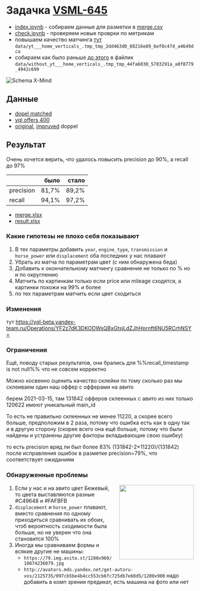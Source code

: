 
# Задачка [VSML-645](https://st.yandex-team.ru/VSML-645)

 - [index.ipynb](./index.ipynb) - собираем данные для разметки в [merge.csv](./merge.csv)
 - [check.ipynb](./check.ipynb) - проверяем новые проврки по метрикам
 - повышаем качество матчинга [тут](https://yql-beta.yandex-team.ru/Operations/YFJTMSyLNU_oZV9wj5mFvoO-3cmEd3-RzrT6p2gcpvc=) `data/yt___home_verticals_.tmp_tmp_2dd463d0_88216e89_6ef0c47d_a4649dca`
 - собираем как было раньше [до этого](https://yql-beta.yandex-team.ru/Operations/YBxZfyyLNT3XEyn2YTcFNB3DE8_lhgcrv-C2LPkgA54=?editor_page=main) в файлик `data/without_yt___home_verticals_.tmp_tmp_44fa6030_5703291a_a0f8779_4942c699`

![Schema X-Mind](x-mind.png)

## Данные

- [dopel matched](https://yt.yandex-team.ru/hahn/navigation?path=//home/verticals/doppel/prod/warehouse/auto/matched_offers)
- [yql offers 400](https://yql-beta.yandex-team.ru/Operations/YFNyyL94hu1QGcVa01dQFGoGjNth0R9UrVycrbmeWfg=)
- [original](https://yql-beta.yandex-team.ru/Operations/YFNwIwPTThjUoTaS-PYFKhII8ejDRzTJlquv7f4VwnM=), [impruved](https://yql-beta.yandex-team.ru/Operations/YFN5TAPTThjUoUOVst6ivfJnFU92uIXg7bZehPvh72o=) doppel

## Результат

Очень хочется верить, что удалось повысить precision до 90%, а recall до 97%

|      |   было |   стало |
|:---- | ------:| -------:|
| precision  |  81,7% |  89,2% |
| recall  |  94,1% |  97,2% |


- [merge.xlsx](https://nda.ya.ru/t/0bL338qG3nKbmN)
- [result.xlsx](https://nda.ya.ru/t/FtKH07wf3qADRG)

### Какие гипотезы не плохо себя показывают

1) В тех параметры добавить `year`, `engine_type`, `transmission` и `horse_power` или `displacement` оба последних у нас плавают
2) Убрать из матча по параметрам цвет (с ним обнаружена беда)
3) Добавить к окончательному матчингу сравнение не только по % но и по округлению
4) Матчить по картинкам только если price или mileage сходятся, а картинки похожи на 99% и более
5) по тех параметрам матчить если цвет сходиться

### Изменения

тут https://yql-beta.yandex-team.ru/Operations/YF2z7dK3DKODWsQBxGtsjLdZJhHprnft6NU5RCrhNSY=


### Ограничения

Ещё, поводу старых результатов, они брались для %%recall_timestamp is not null%% что не совсем корректно

Можно косвенно оценить качество склейки по тому сколько раз мы склеиваем один наш оффер с офферами на авито

берем 2021-03-15, там 131842 офферов склеенных с авито из них только 120622 имеют уникальный main_id

То есть не правильно склеенных не менее 11220, а скорее всего больше, предположим в 2 раза, потому что ошибка есть как в одну так и в другую сторону (скорее всего она ещё больше, потому что были найдены и устранены другие факторы вкладывающие свою ошибку)

то есть precision вряд ли был более 83% (131842-2*11220)/(131842)
после исправления ошибок в разметке precision=79%, что соответствует ожиданиям

### Обнаруженные проблемы

<img src="https://79.img.avito.st/1280x960/10674236079.jpg" height="200" align="right" style="margin-left: 20px;float: right;" />

1. Если у нас и на авито цвет Бежевый, то цвета выставляются разные #C49648 и #FAFBFB
2. `displacement` и `horse_power` плавают, вместо сравнения по одному приходиться сравнивать их обоих, чтоб вероятность сходимости была больше, но не уверен что она становится 100%
3. Иногда мы сравниваем формы и всякие другие не машины:
   - `https://79.img.avito.st/1280x960/10674236079.jpg`
   - `http://avatars.mds.yandex.net/get-autoru-vos/2125735/097cb5be4b4cc553cb6fc725db7e60d5/1200x900`
надо добавить в комп зрении предикат, есть машина на фото или нет


